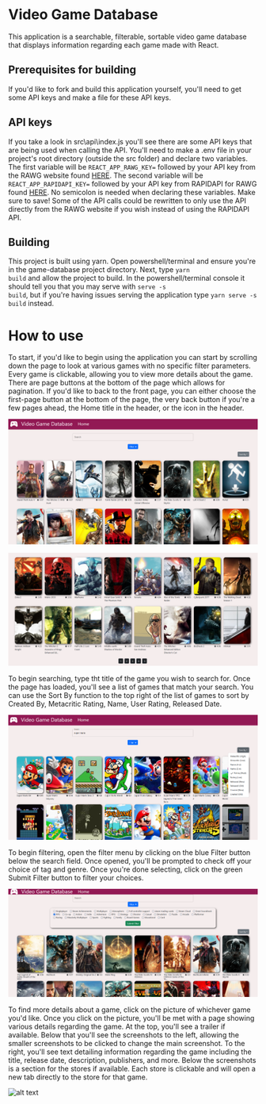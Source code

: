 # Video Game Database

This application is a searchable, filterable, sortable video game database that displays information regarding each game made with React.

## Prerequisites for building

If you'd like to fork and build this application yourself, you'll need to get some API keys and make a file for these API keys.

## API keys

If you take a look in src\api\index.js you'll see there are some API keys that are being used when calling the API. You'll need to make a .env file in your project's root directory (outside the src folder) and declare two variables. The first variable will be <code>REACT_APP_RAWG_KEY=</code> followed by your API key from the RAWG website found <a href="https://rawg.io/apidocs">HERE</a>. The second variable will be <code>REACT_APP_RAPIDAPI_KEY=</code> followed by your API key from RAPIDAPI for RAWG found <a href="https://rapidapi.com/accujazz/api/rawg-video-games-database/">HERE</a>. No semicolon is needed when declaring these variables. Make sure to save! Some of the API calls could be rewritten to only use the API directly from the RAWG website if you wish instead of using the RAPIDAPI API.

## Building

This project is built using yarn. Open powershell/terminal and ensure you're in the game-database project directory. Next, type <code>yarn build</code> and allow the project to build. In the powershell/terminal console it should tell you that you may serve with <code>serve -s build</code>, but if you're having issues serving the application type <code>yarn serve -s build</code> instead.

# How to use

To start, if you'd like to begin using the application you can start by scrolling down the page to look at various games with no specific filter parameters. Every game is clickable, allowing you to view more details about the game. There are page buttons at the bottom of the page which allows for pagination. If you'd like to back to the front page, you can either choose the first-page button at the bottom of the page, the very back button if you're a few pages ahead, the Home title in the header, or the icon in the header.

![alt text](./README_images/front-page.PNG)

![alt text](./README_images/pagination.PNG)

To begin searching, type tht title of the game you wish to search for. Once the page has loaded, you'll see a list of games that match your search. You can use the Sort By function to the top right of the list of games to sort by Created By, Metacritic Rating, Name, User Rating, Released Date.

![alt text](./README_images/search-sort.PNG)

To begin filtering, open the filter menu by clicking on the blue Filter button below the search field. Once opened, you'll be prompted to check off your choice of tag and genre. Once you're done selecting, click on the green Submit Filter button to filter your choices.

![alt text](./README_images/filter.PNG)

To find more details about a game, click on the picture of whichever game you'd like. Once you click on the picture, you'll be met with a page showing various details regarding the game. At the top, you'll see a trailer if available. Below that you'll see the screenshots to the left, allowing the smaller screenshots to be clicked to change the main screenshot. To the right, you'll see text detailing information regarding the game including the title, release date, description, publishers, and more. Below the screenshots is a section for the stores if available. Each store is clickable and will open a new tab directly to the store for that game. 

![alt text](./README_images/game.gif)

